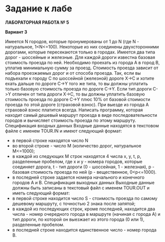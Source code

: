 # Задание к лабе

**ЛАБОРАТОРНАЯ РАБОТА № 5**

**Вариант 3**

Имеется N городов, которые пронумерованы от 1 до N (где N - натуральное, 1<N<=100). Некоторые из них соединены двухсторонними дорогами, которые пересекаются только в городах. Имеется два типа дорог - шоссейные и железные. Для каждой дороги известна базовая стоимость проезда по ней. 
Необходимо проехать из города А в город В, уплатив минимальную сумму за проезд. Стоимость проезда зависит от набора проезжаемых дорог и от способа проезда. Так, если вы подъехали к городу С по шоссейной (железной) дороге X->C и хотите ехать дальше по дороге C->Y того же типа, то вы должны уплатить только базовую стоимость проезда по дороге C->Y. Если тип дороги C->Y отличен от типа дороги Х->C, то вы должны уплатить базовую стоимость проезда по дороге C->Y плюс 10% от базовой стоимости проезда по этой дороге (страховой взнос). При выезде из города А страховой взнос платится всегда. Написать программу, которая находит самый дешевый маршрут проезда в виде последовательности городов и вычисляет стоимость проезда по этому маршруту. 
Спецификация входных данных 
Входные данные находятся в текстовом файле с именем TOUR.IN и имеют следующий формат: 
- в первой строке находятся число N 
- во второй строке - число M (количество дорог, натуральное M<=1000); 
- в каждой из следующих M строк находятся 4 числа x, y, t, p, разделенные пробелом, где x и y - номера городов, которые соединяет дорога, t - тип дороги (0 - шоссейная, 1 - железная), p - базовая стоимость проезда по ней (p - вещественное, 0<p<=1000). 
- в последней строке задается номера начального и конечного городов A и B. 
Спецификация выходных данных 
Выходные данные должны быть записаны в текстовый файл с именем TOUR.OUT и иметь следующий формат: 
- в первой строке находится число S - стоимость проезда по самому дешевому маршруту, с точностью 2 знака после запятой; 
- в каждой из последующих строк, кроме последней, находится два числа - номер очередного города в маршруте (начиная с города А) и тип дороги, по которой он выезжает из этого города (0 или 1), разделенные пробелом. 
- в последней строке находится единственное число - номер города B. 
